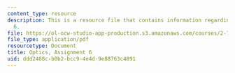 ```yaml
---
content_type: resource
description: This is a resource file that contains information regarding optics, assignment
  6.
file: https://ol-ocw-studio-app-production.s3.amazonaws.com/courses/2-71-optics-spring-2014/ddd2408cb0b2bcc94e4d9e88763c4891_MIT2_71S14_HW_6.pdf
file_type: application/pdf
resourcetype: Document
title: Optics, Assignment 6
uid: ddd2408c-b0b2-bcc9-4e4d-9e88763c4891
---
```

